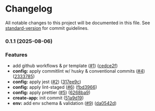# Changelog

All notable changes to this project will be documented in this file. See [standard-version](https://github.com/conventional-changelog/standard-version) for commit guidelines.

### 0.1.1 (2025-08-06)

### Features

- add github workflows & pr template ([#1](https://github.com/amsolaiman/mbaling-project-api/issues/1)) ([cedce2f](https://github.com/amsolaiman/mbaling-project-api/commit/cedce2fc2bf2d8b1f53e795bd4331c78b8042b2c))
- **config:** apply commitlint w/ husky & conventional commits ([#4](https://github.com/amsolaiman/mbaling-project-api/issues/4)) ([2333785](https://github.com/amsolaiman/mbaling-project-api/commit/2333785d90ddc1119d841b8678b0fd8fdbc85b59))
- **config:** apply jest ([#2](https://github.com/amsolaiman/mbaling-project-api/issues/2)) ([317ee9c](https://github.com/amsolaiman/mbaling-project-api/commit/317ee9c1d56886569762412b28c853e8be62e8cc))
- **config:** apply lint-staged ([#6](https://github.com/amsolaiman/mbaling-project-api/issues/6)) ([fbd3966](https://github.com/amsolaiman/mbaling-project-api/commit/fbd396600adb4533313b062c9e5bb19226aea273))
- **config:** apply prettier ([#5](https://github.com/amsolaiman/mbaling-project-api/issues/5)) ([6268ba9](https://github.com/amsolaiman/mbaling-project-api/commit/6268ba91415f179d2276fc746e5057ea96862a9d))
- **create-app:** init commit ([51a9d19](https://github.com/amsolaiman/mbaling-project-api/commit/51a9d1915ca9f0aae0a522d359eccf7907f77efe))
- **env:** add env schema & validation ([#9](https://github.com/amsolaiman/mbaling-project-api/issues/9)) ([da0542d](https://github.com/amsolaiman/mbaling-project-api/commit/da0542dd18cd321c16dedc647750e95af6517d70))
